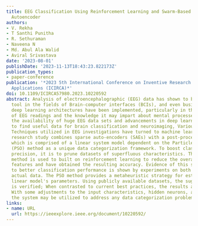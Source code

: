 ```yaml
---
title: EEG Classification Using Reinforcement Learning and Swarm-Based Deep Sparse
  Autoencoder
authors:
- V. Rekha
- T Santhi Punitha
- R. Sethuraman
- Naveena N
- Md. Abul Ala Walid
- Aviral Srivastava
date: '2023-08-01'
publishDate: '2023-11-13T18:43:23.822173Z'
publication_types:
- paper-conference
publication: '*2023 5th International Conference on Inventive Research in Computing
  Applications (ICIRCA)*'
doi: 10.1109/ICIRCA57980.2023.10220592
abstract: Analysis of electroencephalographic (EEG) data has shown to be a useful
  tool in the fields of Brain-computer interfaces (BCIs), and even business. Recently,
  deep learning architectures have been implemented, particularly in the interpretation
  of EEG readings and the knowledge it may impart about mental processes, thanks to
  the availability of huge EEG data sets and advancements in deep learning. In order
  to find useful data for brain classification and neuroimaging, Various Analytical
  Techniques utilized in EEG investigations have turned to machine learning. This
  research study combines sparse auto-encoders (SAEs) with a post-processing system,
  which is comprised of a linear system model dependent on the Particle Swarm Optimization
  (PSO) method as a unique data categorization framework. To boost classification
  precision, it is to prune datasets of superfluous characteristics. The Q-Learning
  method is used to built on reinforcement learning to reduce the overall number of
  features and have obtained the resulting accuracy. Evidence of this strategy leading
  to better classification performance is shown by experiments on both simulated and
  actual data. The PSO method provides a metaheuristic strategy for estimating the
  linear model's parameters. Using publicly available datasets, the suggested methodology
  is verified; When contrasted to current best practices, the results are favorable.
  With some adjustments to the input characteristics, hidden neurons, and output classes,
  the system may be utilized to address any data categorization problem.
links:
- name: URL
  url: https://ieeexplore.ieee.org/document/10220592/
---
```

